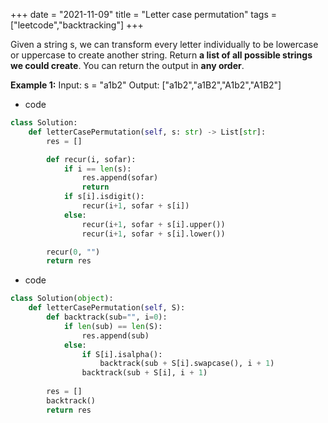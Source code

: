 
+++ 
date = "2021-11-09"
title = "Letter case permutation"
tags = ["leetcode","backtracking"]
+++

Given a string s, we can transform every letter individually to be lowercase or uppercase to create another string.
Return __a list of all possible strings we could create__. You can return the output in **any order**.
 
**Example 1:**
Input: s = "a1b2" Output: ["a1b2","a1B2","A1b2","A1B2"]

- code
```py
class Solution:
    def letterCasePermutation(self, s: str) -> List[str]:
        res = []

        def recur(i, sofar):
            if i == len(s): 
                res.append(sofar)
                return
            if s[i].isdigit():
                recur(i+1, sofar + s[i])
            else:
                recur(i+1, sofar + s[i].upper())
                recur(i+1, sofar + s[i].lower())

        recur(0, "")
        return res

```
- code
```py
class Solution(object):
    def letterCasePermutation(self, S):
        def backtrack(sub="", i=0):
            if len(sub) == len(S):
                res.append(sub)
            else:
                if S[i].isalpha():
                    backtrack(sub + S[i].swapcase(), i + 1)
                backtrack(sub + S[i], i + 1)
                
        res = []
        backtrack()
        return res

```

